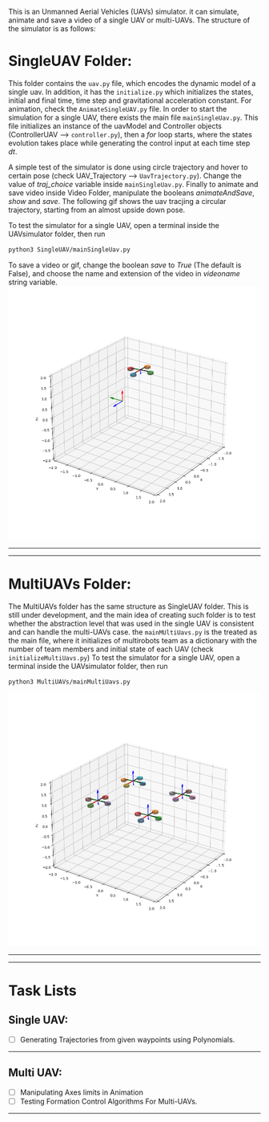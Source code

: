 This is an Unmanned Aerial Vehicles (UAVs) simulator. it can simulate, animate and save a video of a single UAV or multi-UAVs. The structure of the simulator is as follows:

# SingleUAV Folder:
This folder contains the `uav.py` file, which encodes the dynamic model of a single uav. In addition, it has the `initialize.py` which initializes the states, initial and final time, time step and gravitational acceleration constant. For animation, check the `AnimateSingleUAV.py` file. In order to start the simulation for a single UAV, there exists the main file `mainSingleUav.py`. This file initializes an instance of the uavModel and Controller objects (ControllerUAV --> `controller.py`), then a _for_ loop starts, where the states evolution takes place while generating the control input at each time step _dt_. 
 
A simple test of the simulator is done using circle trajectory and hover to certain pose (check UAV_Trajectory --> `UavTrajectory.py`). Change the value of *traj_choice* variable inside `mainSingleUav.py`. Finally to animate and save video inside Video Folder, manipulate the booleans _animateAndSave_, _show_ and _save_. 
The following gif shows the uav tracjing a circular trajectory, starting from an almost upside down pose. 

To test the simulator for a single UAV, open a terminal inside the UAVsimulator folder, then run
 ```bash
python3 SingleUAV/mainSingleUav.py 
```
To save a video or gif, change the boolean _save_ to *True* (The default is False), and choose the name and extension of the video in *videoname* string variable.
![Markdown Logo](Videos/CircularTraj.gif)
___
___
# MultiUAVs Folder:
The MultiUAVs folder has the same structure as SingleUAV folder. This is still under development, and the main idea of creating such folder is to test whether the abstraction level that was used in the single UAV is consistent and can handle the multi-UAVs case. the `mainMUltiUavs.py` is the treated as the main file, where it initializes of multirobots team as a dictionary with the number of team members and initial state of each UAV (check `initializeMultiUavs.py`) 
To test the simulator for a single UAV, open a terminal inside the UAVsimulator folder, then run
 ```bash
python3 MultiUAVs/mainMultiUavs.py
```
![Markdown Logo](Videos/UpsideDownTeam.gif)
___
___
# Task Lists
## Single UAV:
* [ ] Generating Trajectories from given waypoints using Polynomials.
___
## Multi UAV:
* [ ] Manipulating Axes limits in Animation
* [ ] Testing Formation Control Algorithms For Multi-UAVs.
___
